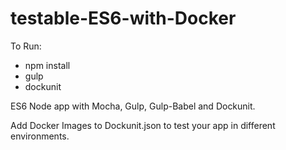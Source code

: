 # testable-ES6-with-Docker

To Run:
- npm install
- gulp
- dockunit

ES6 Node app with Mocha, Gulp, Gulp-Babel and Dockunit. 

Add Docker Images to Dockunit.json to test your app in different environments.
